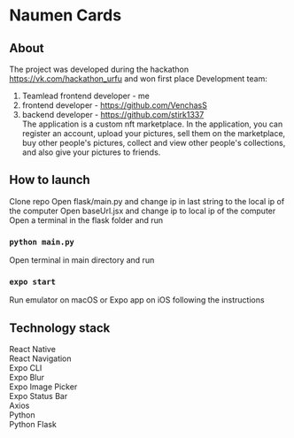 # Naumen Cards

## About

The project was developed during the hackathon https://vk.com/hackathon_urfu and won first place
Development team:
1) Teamlead frontend developer - me
2) frontend developer - https://github.com/VenchasS
3) backend developer - https://github.com/stirk1337 <br>
The application is a custom nft marketplace. In the application, you can register an account, upload your pictures, sell them on the marketplace, buy other people's pictures, collect and view other people's collections, and also give your pictures to friends.

## How to launch
Clone repo
Open flask/main.py and change ip in last string to the local ip of the computer
Open baseUrl.jsx and change ip to local ip of the computer
Open a terminal in the flask folder and run
### `python main.py`
Open terminal in main directory and run
### `expo start`
Run emulator on macOS or Expo app on iOS following the instructions

## Technology stack
React Native<br>
React Navigation<br>
Expo CLI<br>
Expo Blur<br>
Expo Image Picker<br>
Expo Status Bar<br>
Axios<br>
Python<br>
Python Flask<br>